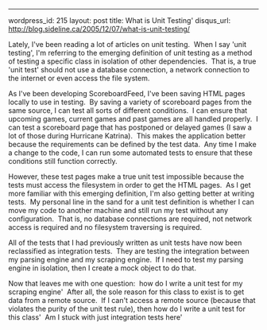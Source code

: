 --- 
wordpress_id: 215
layout: post
title: What is Unit Testing'
disqus_url: http://blog.sideline.ca/2005/12/07/what-is-unit-testing/

<p>Lately, I've been reading a lot of articles on unit testing.  When I say 'unit testing', I'm referring to the emerging definition of unit testing as a method of testing a specific class in isolation of other dependencies.  That is, a true 'unit test' should not use a database connection, a network connection to the internet or even access the file system.</p>
<p>As I've been developing ScoreboardFeed, I've been saving HTML pages locally to use in testing.  By saving a variety of scoreboard pages from the same source, I can test all sorts of different conditions.  I can ensure that upcoming games, current games and past games are all handled properly.  I can test a scoreboard page that has postponed or delayed games (I saw a lot of those during Hurricane Katrina).  This makes the application better because the requirements can be defined by the test data.  Any time I make a change to the code, I can run some automated tests to ensure that these conditions still function correctly.</p>
<p>However, these test pages make a true unit test impossible because the tests must access the filesystem in order to get the HTML pages.  As I get more familiar with this emerging definition, I'm also getting better at writing tests.  My personal line in the sand for a unit test definition is whether I can move my code to another machine and still run my test without any configuration.  That is, no database connections are required, not network access is required and no filesystem traversing is required.</p>
<p>All of the tests that I had previously written as unit tests have now been reclassified as integration tests.  They are testing the integration between my parsing engine and my scraping engine.  If I need to test my parsing engine in isolation, then I create a mock object to do that.</p>
<p>Now that leaves me with one question:  how do I write a unit test for my scraping engine'  After all, the sole reason for this class to exist is to get data from a remote source.  If I can't access a remote source (because that violates the purity of the unit test rule), then how do I write a unit test for this class'  Am I stuck with just integration tests here'</p>
